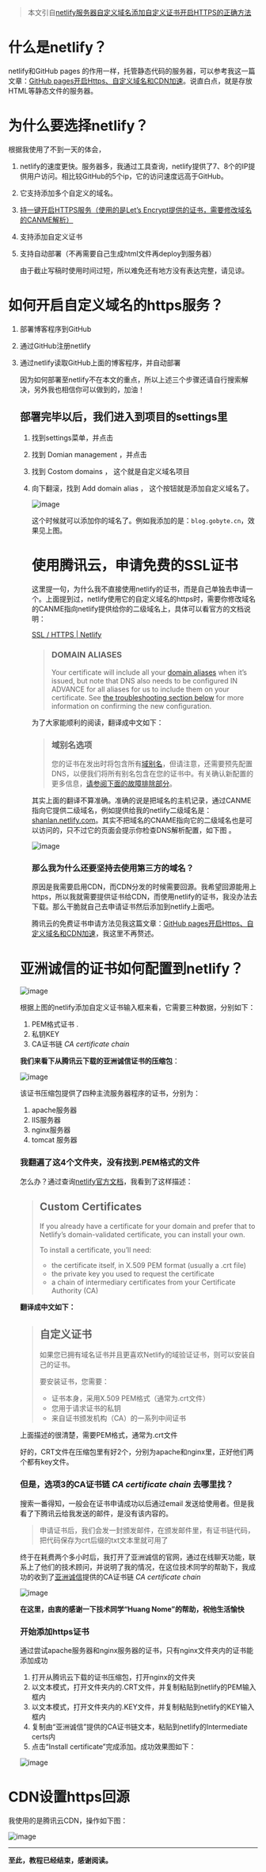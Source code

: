 > 本文引自[netlify服务器自定义域名添加自定义证书开启HTTPS的正确方法](https://blog.gobyte.cn/post/b5463510.html#comments)

# 什么是netlify？

netlify和GitHub pages 的作用一样，托管静态代码的服务器，可以参考我这一篇文章：[GitHub pages开启Https、自定义域名和CDN加速](https://blog.gobyte.cn/post/bc0a861a.html)。说直白点，就是存放HTML等静态文件的服务器。

# 为什么要选择netlify？

根据我使用了不到一天的体会，

1. netlify的速度更快。服务器多，我通过工具查询，netlify提供了7、8个的IP提供用户访问。相比较GitHub的5个ip，它的访问速度远高于GitHub。

2. 它支持添加多个自定义的域名。

3. [持一键开启HTTPS服务（使用的是Let’s Encrypt提供的证书，需要修改域名的CANME解析）](https://blog.gobyte.cn/post/b5463510.html#1)

4. 支持添加自定义证书

5. 支持自动部署（不再需要自己生成html文件再deploy到服务器）

	由于截止写稿时使用时间过短，所以难免还有地方没有表达完整，请见谅。

# 如何开启自定义域名的https服务？

1. 部署博客程序到GitHub

2. 通过GitHub注册netlify

3. 通过netlify读取GitHub上面的博客程序，并自动部署

	因为如何部署至netlify不在本文的重点，所以上述三个步骤还请自行搜索解决，另外我也相信你可以做到的，加油！

	## 部署完毕以后，我们进入到项目的settings里

	1. 找到settings菜单，并点击

	2. 找到 Domian management ，并点击

	3. 找到 Costom domains ， 这个就是自定义域名项目

	4. 向下翻滚，找到 Add domain alias ， 这个按钮就是添加自定义域名了。

		![image](./netlify服务器自定义域名添加自定义证书开启HTTPS的正确方法.assets/59402740-4d3cf580-8dd2-11e9-816a-e2b3f85f30b0.png)

		这个时候就可以添加你的域名了。例如我添加的是：`blog.gobyte.cn`，效果见上图。

		# 使用腾讯云，申请免费的SSL证书

		这里提一句，为什么我不直接使用netlify的证书，而是自己单独去申请一个。上面提到过，netlify使用它的自定义域名的https时，需要你修改域名的CANME指向netlify提供给你的二级域名上，具体可以看官方的文档说明：

		[SSL / HTTPS | Netlify](https://www.netlify.com/docs/ssl/#netlify-certificates)

		> ### DOMAIN ALIASES
		>
		> Your certificate will include all your [domain aliases](https://www.netlify.com/docs/custom-domains/#domain-aliases) when it’s issued, but note that DNS also needs to be configured IN ADVANCE for all aliases for us to include them on your certificate. See [the troubleshooting section below](https://www.netlify.com/docs/ssl/#troubleshooting) for more information on confirming the new configuration.

		为了大家能顺利的阅读，翻译成中文如下：

		> ### 域别名选项
		>
		> 您的证书在发出时将包含所有[域别名](https://www.netlify.com/docs/custom-domains/#domain-aliases)，但请注意，还需要预先配置DNS，以便我们将所有别名包含在您的证书中。有关确认新配置的更多信息，[请参阅下面的故障排除部分](https://www.netlify.com/docs/ssl/#troubleshooting)。

		其实上面的翻译不算准确。准确的说是把域名的主机记录，通过CANME指向它提供二级域名，例如提供给我的netlify二级域名是：[shanlan.netlify.com](https://shanlan.netlify.com/)。其实不把域名的CNAME指向它的二级域名也是可以访问的，只不过它的页面会提示你检查DNS解析配置，如下图 。

		![image](./netlify服务器自定义域名添加自定义证书开启HTTPS的正确方法.assets/59403551-9c385a00-8dd5-11e9-90e2-407bd4709f13.png)

		### 那么我为什么还要坚持去使用第三方的域名？

		原因是我需要启用CDN，而CDN分发的时候需要回源。我希望回源能用上https，所以我就需要提供证书给CDN，而使用netlify的证书，我没办法去下载。那么干脆就自己去申请证书然后添加到netlify上面吧。

		腾讯云的免费证书申请方法见我这篇文章：[GitHub pages开启Https、自定义域名和CDN加速](https://blog.gobyte.cn/post/bc0a861a.html)，我这里不再赘述。

	# 亚洲诚信的证书如何配置到netlify？

	![image](./netlify服务器自定义域名添加自定义证书开启HTTPS的正确方法.assets/59403616-f46f5c00-8dd5-11e9-8daa-149e24c4a6a4.png)

	根据上图的netlify添加自定义证书输入框来看，它需要三种数据，分别如下：

	1. PEM格式证书 .
	2. 私钥KEY
	3. CA证书链 *CA certificate chain*

	**我们来看下从腾讯云下载的亚洲诚信证书的压缩包**：

	![image](./netlify服务器自定义域名添加自定义证书开启HTTPS的正确方法.assets/59403714-5760f300-8dd6-11e9-83c9-dd6f0e57f53a.png)

	该证书压缩包提供了四种主流服务器程序的证书，分别为：

	1. apache服务器
	2. IIS服务器
	3. nginx服务器
	4. tomcat 服务器

	### 我翻遍了这4个文件夹，没有找到.PEM格式的文件

	怎么办？通过查询[netlify官方文档](https://www.netlify.com/docs/ssl/#custom-certificates)，我看到了这样描述：

	> ## Custom Certificates
	>
	> If you already have a certificate for your domain and prefer that to Netlify’s domain-validated certificate, you can install your own.
	>
	> To install a certificate, you’ll need:
	>
	> * the certificate itself, in X.509 PEM format (usually a .crt file)
	> * the private key you used to request the certificate
	> * a chain of intermediary certificates from your Certificate Authority (CA)

	**翻译成中文如下：**

	> ## 自定义证书
	>
	> 如果您已拥有域名证书并且更喜欢Netlify的域验证证书，则可以安装自己的证书。
	>
	> 要安装证书，您需要：
	>
	> * 证书本身，采用X.509 PEM格式（通常为.crt文件）
	> * 您用于请求证书的私钥
	> * 来自证书颁发机构（CA）的一系列中间证书

	上面描述的很清楚，需要PEM格式，通常为.crt文件

	好的，CRT文件在压缩包里有好2个，分别为apache和nginx里，正好他们两个都有key文件。

	### 但是，选项3的CA证书链 *CA certificate chain* 去哪里找？

	搜索一番得知，一般会在证书申请成功以后通过email 发送给使用者。但是我看了下腾讯云给我发送的邮件，是没有该内容的。

	> 申请证书后，我们会发一封颁发邮件，在颁发邮件里，有证书链代码，把代码保存为crt后缀的txt文本里就可用了

	终于在耗费两个多小时后，我打开了亚洲诚信的官网，通过在线聊天功能，联系上了他们的技术顾问，并说明了我的情况，在这位技术同学的帮助下，我成功的收到了[亚洲诚信](https://www.trustasia.com/)提供的CA证书链 *CA certificate chain*

	![image](./netlify服务器自定义域名添加自定义证书开启HTTPS的正确方法.assets/59404058-b8d59180-8dd7-11e9-9cc6-8675795b76f4.png)

	**在这里，由衷的感谢一下技术同学“Huang Nome”的帮助，祝他生活愉快**

	### 开始添加https证书

	通过尝试apache服务器和nginx服务器的证书，只有nginx文件夹内的证书能添加成功

	1. 打开从腾讯云下载的证书压缩包，打开nginx的文件夹
	2. 以文本模式，打开文件夹内的.CRT文件，并复制粘贴到netlify的PEM输入框内
	3. 以文本模式，打开文件夹内的.KEY文件，并复制粘贴到netlify的KEY输入框内
	4. 复制由“亚洲诚信”提供的CA证书链文本，粘贴到netlify的Intermediate certs内
	5. 点击“Install certificate”完成添加。成功效果图如下：

	![image](./netlify服务器自定义域名添加自定义证书开启HTTPS的正确方法.assets/59404271-8b3d1800-8dd8-11e9-82b7-497f1b134a5d.png)

# CDN设置https回源

我使用的是腾讯云CDN，操作如下图：

![image](./netlify服务器自定义域名添加自定义证书开启HTTPS的正确方法.assets/59404399-f555bd00-8dd8-11e9-8c30-d24ec0965a05.png)

------

**至此，教程已经结束，感谢阅读。**